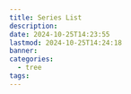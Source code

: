 ```yaml
---
title: Series List
description: 
date: 2024-10-25T14:23:55
lastmod: 2024-10-25T14:24:18
banner: 
categories:
  - tree
tags: 
---
```

  
  
